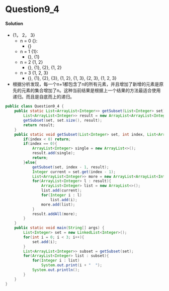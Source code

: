 # Question9_4

#### Solution
* {1， 2， 3}
	* n = 0 {}:
		* {}
	* n = 1 {1}:
		* {}, {1}
	* n = 2 {1, 2}
		* {}, {1}, {2}, {1, 2}
	* n = 3 {1, 2, 3}
		* {}, {1}, {2}, {3}, {1, 2}, {1, 3}, {2, 3}, {1, 2, 3}
* 根据分析发现，每一个n+1都包含了n的所有元素，并且增加了新增的元素是原先的元素的集合增加了n。这种当前结果是根据上一个结果的方法最适合使用递归。而且是自底而上的递归。
```Java
public class Question9_4 {
	public static List<ArrayList<Integer>> getSubset(List<Integer> set){
		List<ArrayList<Integer>> result = new ArrayList<ArrayList<Integer>>();
		getSubset(set, set.size(), result);
		return result;
	}
	public static void getSubset(List<Integer> set, int index, List<ArrayList<Integer>> result){
		if(index < 0) return;
		if(index == 0){
			ArrayList<Integer> single = new ArrayList<>();
			result.add(single);
			return;
		}else{
			getSubset(set, index - 1, result);
			Integer current = set.get(index - 1);
			List<ArrayList<Integer>> more = new ArrayList<ArrayList<Integer>>();
			for(ArrayList<Integer> l : result){
				ArrayList<Integer> list = new ArrayList<>();
				list.add(current);
				for(Integer i : l)
					list.add(i);
				more.add(list);
			}
			result.addAll(more);
		}
	}
	public static void main(String[] args) {
		List<Integer> set = new LinkedList<Integer>();
		for(int i = 0; i < 3; i++){
			set.add(i);
		}
		List<ArrayList<Integer>> subset = getSubset(set);
		for(ArrayList<Integer> list : subset){
			for(Integer i : list)
				System.out.print(i + "  ");
			System.out.println();
		}
	}
}
```
